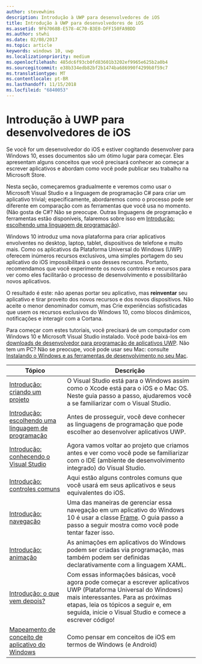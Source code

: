 ```yaml
---
author: stevewhims
description: Introdução à UWP para desenvolvedores de iOS
title: Introdução à UWP para desenvolvedores de iOS
ms.assetid: 9F67068B-E578-4C70-B3E0-DFF150FA9BDD
ms.author: stwhi
ms.date: 02/08/2017
ms.topic: article
keywords: windows 10, uwp
ms.localizationpriority: medium
ms.openlocfilehash: 485dc6f93cb0fd83601b3202ef9965e625b2a0b4
ms.sourcegitcommit: e38b334edb82bf2b1474ba686990f4299b8f59c7
ms.translationtype: MT
ms.contentlocale: pt-BR
ms.lasthandoff: 11/15/2018
ms.locfileid: "6840053"
---
```

# <a name="getting-started-with-uwp-for-ios-developers"></a>Introdução à UWP para desenvolvedores de iOS


Se você for um desenvolvedor do iOS e estiver cogitando desenvolver para Windows 10, esses documentos são um ótimo lugar para começar. Eles apresentam alguns conceitos que você precisará conhecer ao começar a escrever aplicativos e abordam como você pode publicar seu trabalho na Microsoft Store.

Nesta seção, começaremos gradualmente e veremos como usar o Microsoft Visual Studio e a linguagem de programação C# para criar um aplicativo trivial; especificamente, abordaremos como o processo pode ser diferente em comparação com as ferramentas que você usa no momento. (Não gosta de C#? Não se preocupe. Outras linguagens de programação e ferramentas estão disponíveis, falaremos sobre isso em [Introdução: escolhendo uma linguagem de programação](getting-started-choosing-a-programming-language.md)).

Windows 10 introduz uma nova plataforma para criar aplicativos envolventes no desktop, laptop, tablet, dispositivos de telefone e muito mais. Como os aplicativos da Plataforma Universal do Windows (UWP) oferecem inúmeros recursos exclusivos, uma simples portagem do seu aplicativo do iOS impossibilitará o uso desses recursos. Portanto, recomendamos que você experimente os novos controles e recursos para ver como eles facilitarão o processo de desenvolvimento e possibilitarão novos aplicativos.

O resultado é este: não apenas portar seu aplicativo, mas **reinventar** seu aplicativo e tirar proveito dos novos recursos e dos novos dispositivos. Não aceite o menor denominador comum, mas Crie experiências sofisticadas que usem os recursos exclusivos do Windows 10, como blocos dinâmicos, notificações e interagir com a Cortana.

Para começar com estes tutoriais, você precisará de um computador com Windows 10 e Microsoft Visual Studio instalado. Você pode baixá-los em [downloads de desenvolvedor para programação de aplicativos UWP](https://developer.microsoft.com/en-us/windows/downloads). Não tem um PC? Não se preocupe, você pode usar seu Mac: consulte [Instalando o Windows e as ferramentas de desenvolvimento no seu Mac](setting-up-your-mac-with-windows-10.md).

| Tópico | Descrição |
|-------|-------------|
| [Introdução: criando um projeto](getting-started-creating-a-project.md) | O Visual Studio está para o Windows assim como o Xcode está para o iOS e o Mac OS. Neste guia passo a passo, ajudaremos você a se familiarizar com o Visual Studio. |
| [Introdução: escolhendo uma linguagem de programação](getting-started-choosing-a-programming-language.md) | Antes de prosseguir, você deve conhecer as linguagens de programação que pode escolher ao desenvolver aplicativos UWP. |
| [Introdução: conhecendo o Visual Studio](getting-started-getting-around-in-visual-studio.md) | Agora vamos voltar ao projeto que criamos antes e ver como você pode se familiarizar com o IDE (ambiente de desenvolvimento integrado) do Visual Studio. |
| [Introdução: controles comuns](getting-started-common-controls.md) | Aqui estão alguns controles comuns que você usará em seus aplicativos e seus equivalentes do iOS. |
| [Introdução: navegação](getting-started-navigation.md) | Uma das maneiras de gerenciar essa navegação em um aplicativo do Windows 10 é usar a classe [Frame](https://msdn.microsoft.com/library/windows/apps/br242682). O guia passo a passo a seguir mostra como você pode tentar fazer isso. |
| [Introdução: animação](getting-started-animation.md) | As animações em aplicativos do Windows podem ser criadas via programação, mas também podem ser definidas declarativamente com a linguagem XAML. |
| [Introdução: o que vem depois?](getting-started-what-next.md) | Com essas informações básicas, você agora pode começar a escrever aplicativos UWP (Plataforma Universal do Windows) mais interessantes. Para as próximas etapas, leia os tópicos a seguir e, em seguida, inicie o Visual Studio e comece a escrever código! |
| [Mapeamento de conceito de aplicativo do Windows](https://msdn.microsoft.com//windows/uwp/porting/android-ios-uwp-map) | Como pensar em conceitos de iOS em termos de Windows (e Android) |

 

 

 
